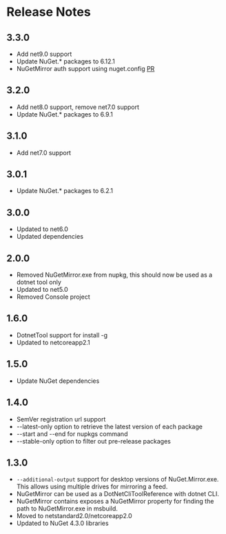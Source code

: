 # Release Notes

## 3.3.0
* Add net9.0 support
* Update NuGet.* packages to 6.12.1
* NuGetMirror auth support using nuget.config [PR](https://github.com/emgarten/NuGet.CatalogReader/pull/30)

## 3.2.0
* Add net8.0 support, remove net7.0 support
* Update NuGet.* packages to 6.9.1

## 3.1.0
* Add net7.0 support

## 3.0.1
* Update NuGet.* packages to 6.2.1

## 3.0.0
* Updated to net6.0
* Updated dependencies

## 2.0.0
* Removed NuGetMirror.exe from nupkg, this should now be used as a dotnet tool only
* Updated to net5.0
* Removed Console project

## 1.6.0
* DotnetTool support for install -g
* Updated to netcoreapp2.1

## 1.5.0
* Update NuGet dependencies

## 1.4.0
* SemVer registration url support
* --latest-only option to retrieve the latest version of each package
* --start and --end for nupkgs command
* --stable-only option to filter out pre-release packages

## 1.3.0
* ``--additional-output`` support for desktop versions of NuGet.Mirror.exe. This allows using multiple drives for mirroring a feed.
* NuGetMirror can be used as a DotNetCliToolReference with dotnet CLI.
* NuGetMirror contains exposes a NuGetMirror property for finding the path to NuGetMirror.exe in msbuild.
* Moved to netstandard2.0/netcoreapp2.0
* Updated to NuGet 4.3.0 libraries